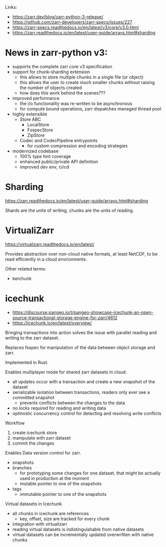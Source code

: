 Links:
- https://zarr.dev/blog/zarr-python-3-release/
- https://github.com/zarr-developers/zarr-specs/issues/227
- https://zarr-specs.readthedocs.io/en/latest/v3/core/v3.0.html
- https://zarr.readthedocs.io/en/latest/user-guide/arrays.html#sharding

# News in zarr-python v3:
- supports the complete zarr core v3 specification
- support for chunk-sharding extension
    - this allows to store multiple chunks in a single file (or object)
    - this allows the user to create much smaller chunks without raising the number of objects created
    - how does this work behind the scenes???
- improved performance
  - the i/o functionality was re-written to be asynchronous
  - for compute bound operations, zarr dispatches managed thread pool
- highly extensible
  - Store ABC
    - LocalStore
    - FsspecStore
    - ZipStore
  - Codec and CodecPipeline entrypoints
    - for custom compression and encoding strategies
- modernized codebase
  - 100% type hint coverage
  - enhanced public/private API definition
  - improved dev env, ci/cd

# Sharding
https://zarr.readthedocs.io/en/latest/user-guide/arrays.html#sharding

Shards are the units of writing, chunks are the units of reading.


# VirtualiZarr
https://virtualizarr.readthedocs.io/en/latest/

Provides abstraction over non-cloud native formats, at least NetCDF, to be read efficiently in a cloud environments.

Other related terms:
- kerchunk

# icechunk
- https://discourse.pangeo.io/t/pangeo-showcase-icechunk-an-open-source-transactional-storage-engine-for-zarr/4612
- https://icechunk.io/en/latest/overview/

Bringing transactions into action solves the issue with parallel reading and writing to the zarr dataset.

Replaces fsspec for manipulation of the data between object storage and zarr.

Implemented in Rust.

Enables multiplayer mode for shared zarr datasets in cloud.
- all updates occur with a transaction and create a new snapshot of the dataset
- serializable isolation between transactions, readers only ever see a committed snapshot
  - prevents conflicts between the changes to the data 
- no locks required for reading and writing data
- optimistic concurrency control for detecting and resolving write conflicts

Workflow
1. create icechunk store
2. manipulate with zarr dataset
3. commit the changes

Enables Data version control for zarr.
- snapshots
- branches
  - for prototyping some changes for one dataset, that might be actually used in production at the moment
  - mutable pointer to one of the snapshots
- tags
  - immutable pointer to one of the snapshots

Virtual datasets in Icechunk
- all chunks in icechunk are references
  - key, offset, size are tracked for every chunk
- integration with virtualizarr
- reading virtual datasets is indistinguishable from native datasets
- virtual datasets can be incrementally updated overwritten with native chunks